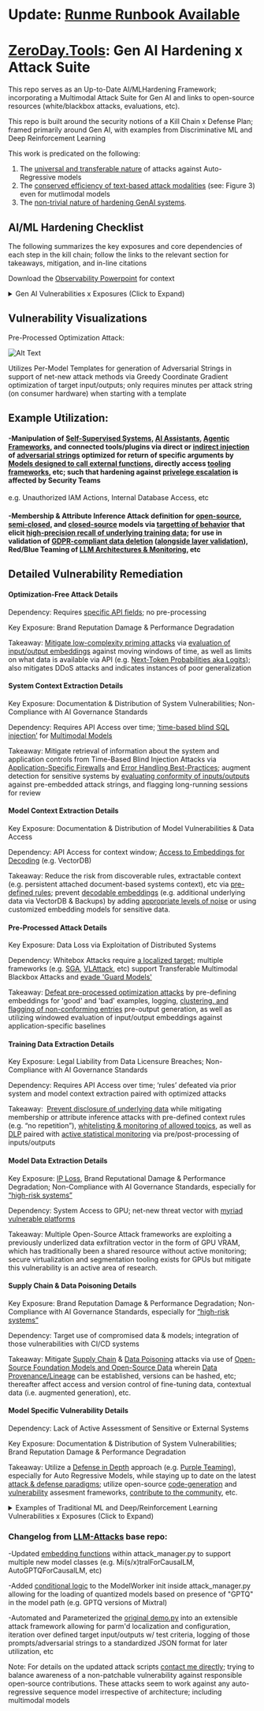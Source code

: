 # Update: [Runme Runbook Available](https://github.com/rabbidave/ZeroDay.Tools/blob/main/adversarial-testing.md#llm-adversarial-testing-runbook)

# [ZeroDay.Tools](https://www.zeroday.tools/): Gen AI Hardening x Attack Suite

This repo serves as an Up-to-Date AI/MLHardening Framework; incorporating a Multimodal Attack Suite for Gen AI and links to open-source resources (white/blackbox attacks, evaluations, etc).

This repo is built around the security notions of a Kill Chain x Defense Plan; framed primarily around Gen AI, with examples from Discriminative ML and Deep Reinforcement Learning

This work is predicated on the following:

1) The [universal and transferable nature](https://llm-attacks.org/) of attacks against Auto-Regressive models
2) The [conserved efficiency of text-based attack modalities](https://arxiv.org/pdf/2307.14061v1.pdf) (see: Figure 3) even for mutlimodal models
3) The [non-trivial nature of hardening GenAI systems](https://www.latentspace.tools/).

## AI/ML Hardening Checklist 

The following summarizes the key exposures and core dependencies of each step in the kill chain; follow the links to the relevant section for takeaways, mitigation, and in-line citations

Download the [Observability Powerpoint](https://github.com/rabbidave/Enterprise-Executive-Summaries/blob/main/Observability.pptx) for context

<details>
  <summary>Gen AI Vulnerabilities x Exposures (Click to Expand)</summary>

### [Kill Chain Step 1) Optimization-Free Attacks](https://github.com/rabbidave/ZeroDay.Tools#optimization-free-attack-details)
Key Exposure: Brand Reputation Damage & Performance Degradation

Dependency: Requires [specific API fields](https://cookbook.openai.com/examples/using_logprobs); no pre-processing
### [Kill Chain Step 2) System Context Extraction](https://github.com/rabbidave/ZeroDay.Tools#system-context-extraction-details)
Key Exposure: Documentation & Distribution of System Vulnerabilities; Non-Compliance with AI Governance Standards

Dependency: Requires API Access over time; [‘time-based blind SQL injection’](https://owasp.org/www-community/attacks/Blind_SQL_Injection) for [Multimodal Models](https://arxiv.org/pdf/2307.08715v2.pdf)
### [Kill Chain Step 3) Model Context Extraction](https://github.com/rabbidave/ZeroDay.Tools#model-context-extraction-details)
Key Exposure: Documentation & Distribution of Model-Specific Vulnerabilities

Dependency: API Access for context window retrieval; VectorDB Access for [decoding embeddings](https://github.com/jxmorris12/vec2text)
### [Kill Chain Step 4) Pre-Processed Attacks](https://github.com/rabbidave/ZeroDay.Tools#pre-processed-attack-details)
Key Exposure: Data Loss via Exploitation of Distributed Systems

Dependency: Whitebox Attacks require [a localized target](https://huggingface.co/docs/huggingface_hub/main/en/package_reference/hf_file_system) of either [Language Models](https://llm-attacks.org/) or [Mutlimodal Models](https://huggingface.co/liuhaotian/llava-v1.5-13b); multiple frameworks (e.g. [SGA](https://github.com/Zoky-2020/SGA), [VLAttack](https://github.com/ericyinyzy/VLAttack), etc) also designed to enable Transferable Multimodal Blackbox Attacks and [evade 'Guard Models'](https://arxiv.org/pdf/2402.15911.pdf)
### [Kill Chain Step 5) Training Data Extraction](https://github.com/rabbidave/ZeroDay.Tools#training-data-extraction-details)
Key Exposure: Legal Liability from Data Licensure Breaches; Non-Compliance with AI Governance Standards

Dependency: Requires API Access over time; ‘rules’ defeated via prior system and model context extraction paired with optimized attacks
### [Kill Chain Step 6) Model Data Extraction](https://github.com/rabbidave/ZeroDay.Tools#model-data-extraction-details)
Key Exposure: [IP Loss](https://arxiv.org/pdf/2403.06634.pdf), Brand Reputational Damage & Performance Degradation; Non-Compliance with AI Governance Standards, especially for [“high-risk systems”](https://cset.georgetown.edu/article/the-eu-ai-act-a-primer/)

Dependency: System Access to GPU; net-new threat vector with [myriad vulnerable platforms](https://github.com/trailofbits/LeftoverLocalsRelease)
### [Kill Chain Step 7) Supply Chain & Data Poisoning](https://github.com/rabbidave/ZeroDay.Tools#supply-chain--data-poisoning-details)
Key Exposure: Brand Reputation Damage & Performance Degradation; Non-Compliance with AI Governance Standards, especially for [“high-risk systems”](https://cset.georgetown.edu/article/the-eu-ai-act-a-primer/)

Dependency: Target use of compromised data & models; integration of those vulnerabilities with CI/CD systems
### [Team Debrief re: Model-Specific Vulnerabilities](https://github.com/rabbidave/ZeroDay.Tools#model-specific-vulnerability-details)
Key Exposure: Documentation & Distribution of System Vulnerabilities; Brand Reputation Damage & Performance Degradation

Dependency: Lack of Active Assessment of Sensitive or External Systems

</details>

## Vulnerability Visualizations

Pre-Processed Optimization Attack:

![Alt Text](https://media.giphy.com/media/v1.Y2lkPTc5MGI3NjExZXRvNWlqZWhiYmFrbmp3a2RsOTZmdTQ5YmY0ZnU1OGIyNW8wYmVobSZlcD12MV9pbnRlcm5hbF9naWZfYnlfaWQmY3Q9Zw/K0UZJibCsa6Ty0CIyI/source.gif)

Utilizes Per-Model Templates for generation of Adversarial Strings in support of net-new attack methods via Greedy Coordinate Gradient optimization of target input/outputs; only requires minutes per attack string (on consumer hardware) when starting with a template

## Example Utilization:

#### -Manipulation of [Self-Supervised Systems](https://github.com/microsoft/TaskWeaver), [AI Assistants](https://platform.openai.com/docs/assistants/overview), [Agentic Frameworks](https://learn.microsoft.com/en-us/semantic-kernel/overview/), and connected tools/plugins via direct or [indirect injection](https://github.com/greshake/llm-security#compromising-llms-using-indirect-prompt-injection) of [adversarial strings](https://llm-attacks.org/) optimized for return of specific arguments by [Models designed to call external functions](https://github.com/nexusflowai/NexusRaven/), directly access [tooling frameworks](https://python.langchain.com/docs/integrations/tools/), etc; such that hardening against [privelege escalation](https://www.crowdstrike.com/cybersecurity-101/privilege-escalation/) is affected by Security Teams

e.g. Unauthorized IAM Actions, Internal Database Access, etc

#### -Membership & Attribute Inference Attack definition for [open-source](https://arxiv.org/pdf/2311.17035.pdf#subsection.5.2), [semi-closed](https://arxiv.org/pdf/2311.17035.pdf), and [closed-source](https://arxiv.org/pdf/2311.17035.pdf#subsection.5.2) models via [targetting of behavior](https://arxiv.org/pdf/2311.17035.pdf#subsection.5.1) that elicit [high-precision recall of underlying training data](https://arxiv.org/pdf/2311.17035.pdf#subsection.5.7); for use in validation of [GDPR-compliant data deletion](https://gdpr-info.eu/art-17-gdpr/) ([alongside layer validation](https://weightwatcher.ai/)), Red/Blue Teaming of [LLM Architectures & Monitoring](https://www.latentspace.tools/), etc

## Detailed Vulnerability Remediation

#### Optimization-Free Attack Details
Dependency: Requires [specific API fields](https://cookbook.openai.com/examples/using_logprobs); no pre-processing

Key Exposure: Brand Reputation Damage & Performance Degradation

Takeaway: [Mitigate low-complexity priming attacks](https://llmpriming.focallab.org/) via [evaluation of input/output embeddings](https://www.latentspace.tools/#h.de5k8d8cxz8c) against moving windows of time, as well as limits on what data is available via API (e.g. [Next-Token Probabilities aka Logits](https://cookbook.openai.com/examples/using_logprobs)); also mitigates DDoS attacks and indicates instances of poor generalization

#### System Context Extraction Details

Key Exposure: Documentation & Distribution of System Vulnerabilities; Non-Compliance with AI Governance Standards

Dependency: Requires API Access over time; [‘time-based blind SQL injection’](https://owasp.org/www-community/attacks/Blind_SQL_Injection) for [Multimodal Models](https://arxiv.org/pdf/2307.08715v2.pdf)

Takeaway: Mitigate retrieval of information about the system and application controls from Time-Based Blind Injection Attacks via [Application-Specific Firewalls](https://www.f5.com/glossary/application-firewall) and [Error Handling Best-Practices](https://brightsec.com/blog/error-based-sql-injection/); augment detection for sensitive systems by [evaluating conformity of inputs/outputs](https://www.latentspace.tools/#h.rmca9kuof4sx) against pre-embedded attack strings, and flagging long-running sessions for review

#### Model Context Extraction Details

Key Exposure: Documentation & Distribution of Model Vulnerabilities & Data Access

Dependency: API Access for context window; [Access to Embeddings for Decoding](https://github.com/jxmorris12/vec2text) (e.g. VectorDB)

Takeaway: Reduce the risk from discoverable rules, extractable context (e.g. persistent attached document-based systems context), etc via [pre-defined rules](https://developer.nvidia.com/blog/nvidia-enables-trustworthy-safe-and-secure-large-language-model-conversational-systems/); prevent [decodable embeddings](https://github.com/jxmorris12/vec2text) (e.g. additional underlying data via VectorDB & Backups) by adding [appropriate levels of noise](https://arxiv.org/pdf/2310.06816.pdf) or using customized embedding models for sensitive data.


#### Pre-Processed Attack Details
Key Exposure: Data Loss via Exploitation of Distributed Systems

Dependency: Whitebox Attacks require [a localized target](https://huggingface.co/docs/huggingface_hub/main/en/package_reference/hf_file_system); multiple frameworks (e.g. [SGA](https://github.com/Zoky-2020/SGA), [VLAttack](https://github.com/ericyinyzy/VLAttack), etc) support Transferable Multimodal Blackbox Attacks and [evade 'Guard Models'](https://arxiv.org/pdf/2402.15911.pdf)

Takeaway: [Defeat pre-processed optimization attacks](https://www.latentspace.tools/) by pre-defining embeddings for 'good' and 'bad' examples, logging, [clustering, and flagging of non-conforming entries](https://www.latentspace.tools/#h.lwa4hv3scloi) pre-output generation, as well as utilizing windowed evaluation of input/output embeddings against application-specific baselines

#### Training Data Extraction Details

Key Exposure: Legal Liability from Data Licensure Breaches; Non-Compliance with AI Governance Standards

Dependency: Requires API Access over time; ‘rules’ defeated via prior system and model context extraction paired with optimized attacks

Takeaway:  [Prevent disclosure of underlying data](https://not-just-memorization.github.io/extracting-training-data-from-chatgpt.html) while mitigating membership or attribute inference attacks with pre-defined context rules (e.g. “no repetition”), [whitelisting & monitoring of allowed topics](https://developer.nvidia.com/blog/nvidia-enables-trustworthy-safe-and-secure-large-language-model-conversational-systems/), as well as [DLP](https://www.microsoft.com/en-us/security/business/security-101/what-is-data-loss-prevention-dlp) paired with [active statistical monitoring](https://www.latentspace.tools/) via pre/post-processing of inputs/outputs

#### Model Data Extraction Details

Key Exposure: [IP Loss](https://arxiv.org/pdf/2403.06634.pdf), Brand Reputational Damage & Performance Degradation; Non-Compliance with AI Governance Standards, especially for [“high-risk systems”](https://cset.georgetown.edu/article/the-eu-ai-act-a-primer/)

Dependency: System Access to GPU; net-new threat vector with [myriad vulnerable platforms](https://github.com/trailofbits/LeftoverLocalsRelease)

Takeaway: Multiple Open-Source Attack frameworks are exploiting a previously underlized data exfiltration vector in the form of GPU VRAM, which has traditionally been a shared resource without active monitoring; secure virtualization and segmentation tooling exists for GPUs but mitigate this vulnerability is an active area of research.

#### Supply Chain & Data Poisoning Details

Key Exposure: Brand Reputation Damage & Performance Degradation; Non-Compliance with AI Governance Standards, especially for [“high-risk systems”](https://cset.georgetown.edu/article/the-eu-ai-act-a-primer/)

Dependency: Target use of compromised data & models; integration of those vulnerabilities with CI/CD systems

Takeaway: Mitigate [Supply Chain](https://www.crowdstrike.com/cybersecurity-101/cyberattacks/supply-chain-attacks/) & [Data Poisoning](https://spectrum.ieee.org/ai-cybersecurity-data-poisoning) attacks via use of [Open-Source Foundation Models and Open-Source Data](https://huggingface.co/docs/huggingface_hub/main/en/package_reference/hf_file_system) wherein [Data Provenance/Lineage](https://www.graphable.ai/blog/what-is-data-lineage-data-provenance/) can be established, versions can be hashed, etc; thereafter affect access and version control of fine-tuning data, contextual data (i.e. augmented generation), etc.

#### Model Specific Vulnerability Details

Dependency: Lack of Active Assessment of Sensitive or External Systems

Key Exposure: Documentation & Distribution of System Vulnerabilities; Brand Reputation Damage & Performance Degradation

Takeaway: Utilize a [Defense in Depth](https://en.wikipedia.org/wiki/Defense_in_depth_(computing)) approach (e.g. [Purple Teaming](https://www.splunk.com/en_us/blog/learn/purple-team.html)), especially for Auto Regressive Models, while staying up to date on the latest [attack & defense paradigms](https://owasp.org/www-project-top-10-for-large-language-model-applications/); utilize open-source [code-generation](https://ai.meta.com/llama/purple-llama/#cybersecurity) and [vulnerability](https://github.com/cleverhans-lab/cleverhans) assesment frameworks, [contribute to the community](https://www.zeroday.tools/), etc.

<details>
  <summary>Examples of Traditional ML and Deep/Reinforcement Learning Vulnerabilities x Exposures (Click to Expand)</summary>

#### Reinforcement Learning - Invisible Blackbox Perturbations Compound Over Time

Key Exposure: System-Specific Vulnerability & Performance Degradation

Dependency: Lack of Actively Monitored & Versioned RL Policies

Takeaway: Mitigate the compounding nature of poorly aligned & incentivized reward functions and resultant RL policies by actively logging, monitoring & alerting such that divergent policies are identified; [adversarial training increases robustness](https://blogs.ucl.ac.uk/steapp/2023/12/20/adversarial-attacks-robustness-and-generalization-in-deep-reinforcement-learning/) but these systems are still susceptible to attack

#### Discriminative Machine Learning - Probe for Pipeline & Package Dependencies

Dependency: Requires Out-Of-Date Vulnerability Definitions and/or lack of image scanning when deploying previous builds

Key Exposure: Brand Reputation Damage & Performance Degradation

Takeaway: Mitigate commonly [exploited repos](https://thehackernews.com/2023/12/116-malware-packages-found-on-pypi.html) and [analytics packages](https://security.snyk.io/package/pip/pyspark) by establishing best-practices with respection to vulnerability management, repackaging, and image scanning
</details>


### Changelog from [LLM-Attacks](https://github.com/llm-attacks/llm-attacks) base repo:

-Updated [embedding functions](https://github.com/rabbidave/LLM-Attacks-v2/blob/main/llm_attacks/base/attack_manager.py#L35) within attack_manager.py to support multiple new model classes (e.g. Mi(s/x)tralForCausalLM, AutoGPTQForCausalLM, etc)

-Added [conditional logic](https://github.com/rabbidave/LLM-Attacks-v2/blob/main/llm_attacks/base/attack_manager.py#L1480) to the ModelWorker init inside attack_manager.py allowing for the loading of quantized models based on presence of "GPTQ" in the model path (e.g. GPTQ versions of Mixtral)

-Automated and Parameterized the [original demo.py](https://github.com/rabbidave/LLM-Attacks-v2/blob/main/demo.ipynb) into an extensible attack framework allowing for parm'd localization and configuration, iteration over defined target input/outputs w/ test criteria, logging of those prompts/adversarial strings to a standardized JSON format for later utilization, etc

Note: For details on the updated attack scripts [contact me directly](https://www.linkedin.com/in/davidisaacpierce/); trying to balance awareness of a non-patchable vulnerability against responsible open-source contributions. These attacks seem to work against any auto-regressive sequence model irrespective of architecture; including multimodal models
